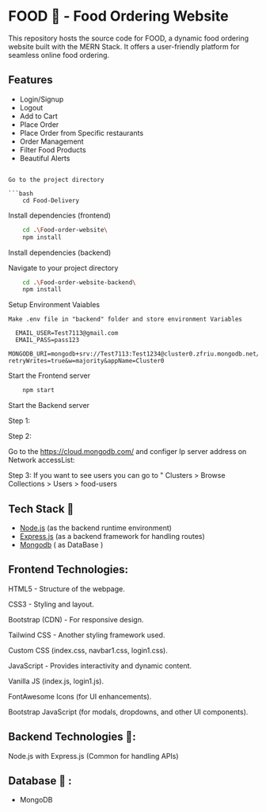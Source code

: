 # FOOD 🍔  - Food Ordering Website 

This repository hosts the source code for FOOD, a dynamic food ordering website built with the MERN Stack. It offers a user-friendly platform for seamless online food ordering.


## Features

- Login/Signup
- Logout
- Add to Cart
- Place Order
- Place Order from Specific restaurants
- Order Management
- Filter Food Products
- Beautiful Alerts


```

Go to the project directory

```bash
    cd Food-Delivery
```
Install dependencies (frontend)

```bash
    cd .\Food-order-website\
    npm install
```

Install dependencies (backend)

Navigate to your project directory 
```bash
    cd .\Food-order-website-backend\  
    npm install
```
Setup Environment Vaiables

```
Make .env file in "backend" folder and store environment Variables

  EMAIL_USER=Test7113@gmail.com
  EMAIL_PASS=pass123
  MONGODB_URI=mongodb+srv://Test7113:Test1234@cluster0.zfriu.mongodb.net/?retryWrites=true&w=majority&appName=Cluster0

 ```




Start the Frontend server

```bash
    npm start
```

Start the Backend server

Step 1:


Step 2:

Go to the https://cloud.mongodb.com/ and configer Ip server address on Network accessList:




Step 3:
If you want to see users you can go to " Clusters >  Browse Collections > Users > food-users





##
##

## Tech Stack 🍜
* [Node.js](https://nodejs.org/en)  (as the backend runtime environment)
* [Express.js](https://expressjs.com/) (as a backend framework for handling routes)
* [Mongodb](https://www.mongodb.com/) ( as DataBase ) 


## Frontend Technologies:
  
HTML5 - Structure of the webpage.

CSS3 - Styling and layout.

Bootstrap (CDN) - For responsive design.

Tailwind CSS - Another styling framework used.

Custom CSS (index.css, navbar1.css, login1.css).

JavaScript - Provides interactivity and dynamic content.

Vanilla JS (index.js, login1.js).

FontAwesome Icons (for UI enhancements).

Bootstrap JavaScript (for modals, dropdowns, and other UI components).

## Backend Technologies 🌭:

Node.js with Express.js (Common for handling APIs)

## Database 🥪 :

* MongoDB 





